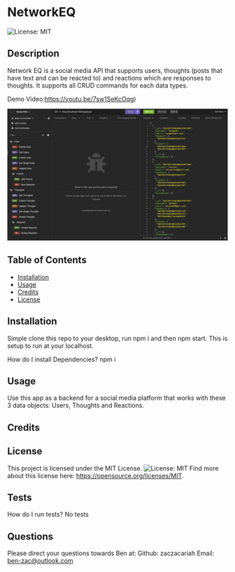 
# NetworkEQ
![License: MIT](https://img.shields.io/badge/License-MIT-yellow.svg)

## Description

Network EQ is a social media API that supports users, thoughts (posts that have text and can be reacted to) and reactions which are responses to thoughts. It supports all CRUD commands for each data types.

Demo Video:https://youtu.be/7sw1SeKcOqg)

![alt text](./screenshot.png)

## Table of Contents 

- [Installation](#installation)
- [Usage](#usage)
- [Credits](#credits)
- [License](#license)

## Installation
Simple clone this repo to your desktop, run npm i and then npm start. This is setup to run at your localhost.

How do I install Dependencies?
npm i

## Usage

Use this app as a backend for a social media platform that works with these 3 data objects: Users, Thoughts and Reactions.

## Credits




## License 

This project is licensed under the MIT License.
![License: MIT](https://img.shields.io/badge/License-MIT-yellow.svg)
Find more about this license here: https://opensource.org/licenses/MIT.

        

## Tests

How do I run tests?
No tests

## Questions

Please direct your questions towards Ben at:
Github: zaczacariah
Email: ben-zac@outlook.com

    